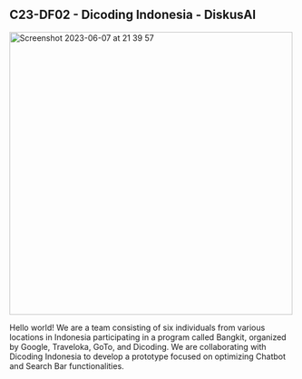 ## C23-DF02 - Dicoding Indonesia - DiskusAI

<img width="499" alt="Screenshot 2023-06-07 at 21 39 57" src="https://github.com/C23-DF02-DiskusAI-Dicoding-Indonesia/.github/assets/132810595/3094af99-6722-4317-95e1-7eb9e1097638">

Hello world! We are a team consisting of six individuals from various locations in Indonesia participating in a program called Bangkit, organized by Google, Traveloka, GoTo, and Dicoding. We are collaborating with Dicoding Indonesia to develop a prototype focused on optimizing Chatbot and Search Bar functionalities.
